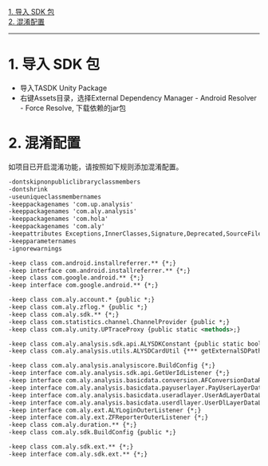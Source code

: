 

[1. 导入 SDK 包](#jump1)<br>
[2. 混淆配置](#jump3)</br>


------------

# <span id="jump1">1. 导入 SDK 包</span>

 - 导入TASDK Unity Package
 - 右键Assets目录，选择External Dependency Manager - Android Resolver - Force Resolve, 下载依赖的jar包
 
# <span id="jump3">2. 混淆配置</span>

如项目已开启混淆功能，请按照如下规则添加混淆配置。

```xml
-dontskipnonpubliclibraryclassmembers
-dontshrink
-useuniqueclassmembernames
-keeppackagenames 'com.up.analysis'
-keeppackagenames 'com.aly.analysis'
-keeppackagenames 'com.hola'
-keeppackagenames 'com.aly'
-keepattributes Exceptions,InnerClasses,Signature,Deprecated,SourceFile,LineNumberTable,LocalVariable*Table,*Annotation*,Synthetic,EnclosingMethod
-keepparameternames
-ignorewarnings

-keep class com.android.installreferrer.** {*;}
-keep interface com.android.installreferrer.** {*;}
-keep class com.google.android.** {*;}
-keep interface com.google.android.** {*;}

-keep class com.aly.account.* {public *;}
-keep class com.aly.zflog.* {public *;}
-keep class com.aly.sdk.** {*;}
-keep class com.statistics.channel.ChannelProvider {public *;}
-keep class com.aly.unity.UPTraceProxy {public static <methods>;}

-keep class com.aly.analysis.sdk.api.ALYSDKConstant {public static boolean sDebugLog;}
-keep class com.aly.analysis.utils.ALYSDCardUtil {*** getExternalSDPath(***);}

-keep class com.aly.analysis.analysiscore.BuildConfig {*;}
-keep interface com.aly.analysis.sdk.api.GetUerIdListener {*;}
-keep interface com.aly.analysis.basicdata.conversion.AFConversionDataResultListener {*;}
-keep interface com.aly.analysis.basicdata.payuserlayer.PayUserLayerDataListener {*;}
-keep interface com.aly.analysis.basicdata.useradlayer.UserAdLayerDataListener {*;}
-keep interface com.aly.analysis.basicdata.userdllayer.UserDlLayerDataListener {*;}
-keep interface com.aly.ext.ALYLoginOuterListener {*;}
-keep interface com.aly.ext.ZFReporterOuterListener {*;}
-keep class com.aly.duration.** {*;}
-keep class com.aly.sdk.BuildConfig {public *;}

-keep class com.aly.sdk.ext.** {*;}
-keep interface com.aly.sdk.ext.** {*;}
```
&ensp;



